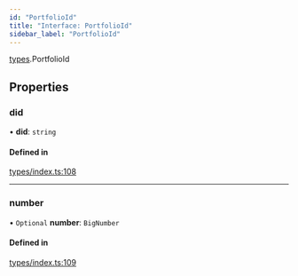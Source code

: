 ```yaml
---
id: "PortfolioId"
title: "Interface: PortfolioId"
sidebar_label: "PortfolioId"
---
```


[types](../../../modules/Types/Types.md).PortfolioId

## Properties

### did

• **did**: `string`

#### Defined in

[types/index.ts:108](https://github.com/PolymeshAssociation/polymesh-sdk/blob/de58d40fd/src/types/index.ts#L108)

___

### number

• `Optional` **number**: `BigNumber`

#### Defined in

[types/index.ts:109](https://github.com/PolymeshAssociation/polymesh-sdk/blob/de58d40fd/src/types/index.ts#L109)

